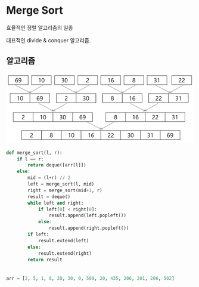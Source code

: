 # Merge Sort
효율적인 정렬 알고리즘의 일종

대표적인 divide & conquer 알고리즘.

## 알고리즘
![alt text](MergeSort1.png)

```python
def merge_sort(l, r):
    if l == r:
        return deque([arr[l]])
    else:
        mid = (l+r) // 2
        left = merge_sort(l, mid)
        right = merge_sort(mid+1, r)
        result = deque()
        while left and right:
            if left[0] < right[0]:
                result.append(left.popleft())
            else:
                result.append(right.popleft())
        if left:
            result.extend(left)
        else:
            result.extend(right)
        return result


arr = [2, 5, 1, 8, 20, 30, 0, 500, 20, 435, 206, 201, 206, 502]
```